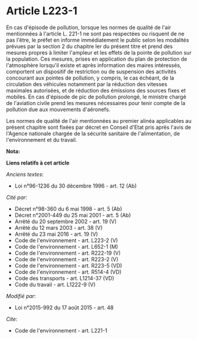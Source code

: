# Article L223-1

En cas d'épisode de pollution, lorsque les normes de qualité de l'air mentionnées à l'article L. 221-1 ne sont pas respectées
ou risquent de ne pas l'être, le préfet en informe immédiatement le public selon les modalités prévues par la section 2 du
chapitre Ier du présent titre et prend des mesures propres à limiter l'ampleur et les effets de la pointe de pollution sur la
population. Ces mesures, prises en application du plan de protection de l'atmosphère lorsqu'il existe et après information
des maires intéressés, comportent un dispositif de restriction ou de suspension des activités concourant aux pointes de
pollution, y compris, le cas échéant, de la circulation des véhicules notamment par la réduction des vitesses maximales
autorisées, et de réduction des émissions des sources fixes et mobiles. En cas d'épisode de pic de pollution prolongé, le
ministre chargé de l'aviation civile prend les mesures nécessaires pour tenir compte de la pollution due aux mouvements
d'aéronefs. 

Les normes de qualité de l'air mentionnées au premier alinéa applicables au présent chapitre sont fixées par décret en
Conseil d'Etat pris après l'avis de l'Agence nationale chargée de la sécurité sanitaire de l'alimentation, de l'environnement
et du travail.

**Nota:**



**Liens relatifs à cet article**

_Anciens textes_:

  - Loi n°96-1236 du 30 décembre 1996 - art. 12 (Ab)

_Cité par_:

  - Décret n°98-360 du 6 mai 1998 - art. 5 (Ab)
  - Décret n°2001-449 du 25 mai 2001 - art. 5 (Ab)
  - Arrêté du 20 septembre 2002 - art. 19 (V)
  - Arrêté du 12 mars 2003 - art. 38 (V)
  - Arrêté du 23 mai 2016 - art. 19 (V)
  - Code de l'environnement - art. L223-2 (V)
  - Code de l'environnement - art. L652-1 (M)
  - Code de l'environnement - art. R222-19 (V)
  - Code de l'environnement - art. R223-2 (V)
  - Code de l'environnement - art. R223-5 (VD)
  - Code de l'environnement - art. R514-4 (VD)
  - Code des transports - art. L1214-37 (VD)
  - Code du travail - art. L1222-9 (V)

_Modifié par_:

  - Loi n°2015-992 du 17 août 2015 - art. 48

_Cite_:

  - Code de l'environnement - art. L221-1
